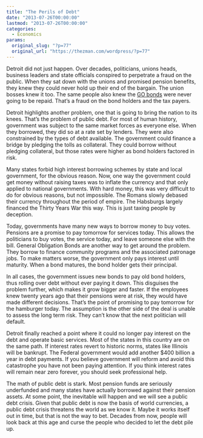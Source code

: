 ```yaml
---
title: "The Perils of Debt"
date: "2013-07-26T00:00:00"
lastmod: "2013-07-26T00:00:00"
categories:
  - Economics
params:
  original_slug: "?p=77"
  original_url: "https://thezman.com/wordpress/?p=77"
---
```


Detroit did not just happen. Over decades, politicians, unions heads,
business leaders and state officials conspired to perpetrate a fraud on
the public. When they sat down with the unions and promised pension
benefits, they knew they could never hold up their end of the bargain.
The union bosses knew it too. The same people also knew the
<a href="https://www.investopedia.com/terms/g/generalobligationbond.asp"
rel="noopener" target="_blank">GO bonds</a> were never going to be
repaid. That’s a fraud on the bond holders and the tax payers.

Detroit highlights another problem, one that is going to bring the
nation to its knees. That’s the problem of public debt. For most of
human history, government was subject to the same market forces as
everyone else. When they borrowed, they did so at a rate set by lenders.
They were also constrained by the types of debt available. The
government could finance a bridge by pledging the tolls as collateral.
They could borrow without pledging collateral, but those rates were
higher as bond holders factored in risk.

Many states forbid high interest borrowing schemes by state and local
government, for the obvious reason. Now, one way the government could
get money without raising taxes was to inflate the currency and that
only applied to national governments. With hard money, this was very
difficult to do for obvious reasons, but not impossible. The Romans
slowly debased their currency throughout the period of empire. The
Habsburgs largely financed the Thirty Years War this way. This is just
taxing people by deception.

Today, governments have many new ways to borrow money to buy votes.
Pensions are a promise to pay tomorrow for services today. This allows
the politicians to buy votes, the service today, and leave someone else
with the bill. General Obligation Bonds are another way to get around
the problem. They borrow to finance community programs and the
associated patronage jobs. To make matters worse, the government only
pays interest until maturity. When a bond matures, the bond holder gets
their principal.

In all cases, the government issues new bonds to pay old bond holders,
thus rolling over debt without ever paying it down. This disguises the
problem further, which makes it grow bigger and faster. If the employees
knew twenty years ago that their pensions were at risk, they would have
made different decisions. That’s the point of promising to pay tomorrow
for the hamburger today. The assumption is the other side of the deal is
unable to assess the long term risk. They can’t know that the next
politician will default.

Detroit finally reached a point where it could no longer pay interest on
the debt and operate basic services. Most of the states in this country
are on the same path. If interest rates revert to historic norms, states
like Illinois will be bankrupt. The Federal government would add another
$400 billion a year in debt payments. If you believe government will
reform and avoid this catastrophe you have not been paying attention. If
you think interest rates will remain near zero forever, you should seek
professional help.

The math of public debt is stark. Most pension funds are seriously
underfunded and many states have actually borrowed against their pension
assets. At some point, the inevitable will happen and we will see a
public debt crisis. Given that public debt is now the basis of world
currencies, a public debt crisis threatens the world as we know it.
Maybe it works itself out in time, but that is not the way to bet.
Decades from now, people will look back at this age and curse the people
who decided to let the debt pile up.

 
